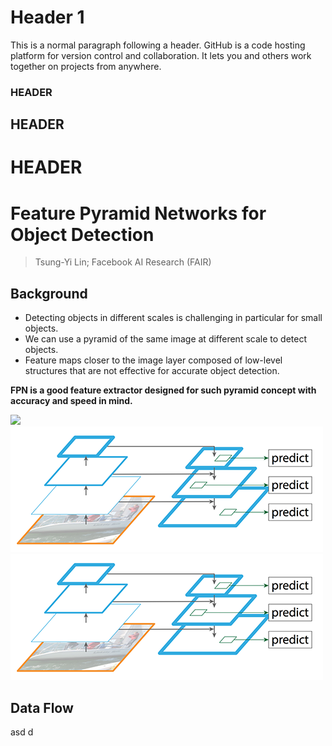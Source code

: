 
# [](#header-1)Header 1

This is a normal paragraph following a header. GitHub is a code hosting platform for version control and collaboration. It lets you and others work together on projects from anywhere.

### HEADER
## HEADER
# HEADER


# Feature Pyramid Networks for Object Detection

> Tsung-Yi Lin; Facebook AI Research (FAIR)





## Background
- Detecting objects in different scales is challenging in particular for small objects.
- We can use a pyramid of the same image at different scale to detect objects.
- Feature maps closer to the image layer composed of low-level structures that are not effective for accurate object detection.


**FPN is a good feature extractor designed for such pyramid concept with accuracy and speed in mind.**
<p align="center">
  <src="../res/FPN/2-1.PNG" "Example of anomaly detection.">
</p>
<p align="center">
  <src="/res/FPN/2-1.PNG" >
</p>

![](https://assets-cdn.github.com/images/icons/emoji/octocat.png)
![](../res/FPN/2-1.png)
![](res/FPN/test.png)


## Data Flow
asd
d


